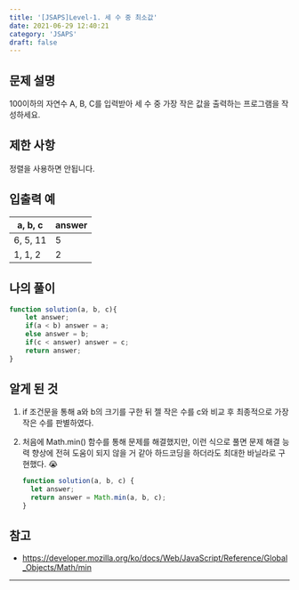 ```yaml
---
title: '[JSAPS]Level-1. 세 수 중 최소값'
date: 2021-06-29 12:40:21
category: 'JSAPS'
draft: false
---
```

## 문제 설명

100이하의 자연수 A, B, C를 입력받아 세 수 중 가장 작은 값을 출력하는 프로그램을 작성하세요.

## 제한 사항

정렬을 사용하면 안됩니다.

## 입출력 예

| a, b, c  | answer |
| -------- | ------ |
| 6, 5, 11 | 5      |
| 1, 1, 2  | 2      |

## 나의 풀이

```javascript
function solution(a, b, c){
	let answer;
	if(a < b) answer = a;
	else answer = b;
	if(c < answer) answer = c; 
	return answer;
}
```

## 알게 된 것

1. if 조건문을 통해 a와 b의 크기를 구한 뒤 젤 작은 수를 c와 비교 후 최종적으로 가장 작은 수를 판별하였다.

2. 처음에 Math.min() 함수를 통해 문제를 해결했지만, 이런 식으로 풀면 문제 해결 능력 향상에 전혀 도움이 되지 않을 거 같아 하드코딩을 하더라도 최대한 바닐라로 구현했다. 😭

   ```javascript
   function solution(a, b, c) {
     let answer;
     return answer = Math.min(a, b, c);
   }
   ```

## 참고

* https://developer.mozilla.org/ko/docs/Web/JavaScript/Reference/Global_Objects/Math/min

---

